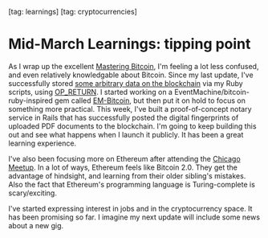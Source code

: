 [tag: learnings]
[tag: cryptocurrencies]

# Mid-March Learnings: tipping point

As I wrap up the excellent [Mastering Bitcoin](http://shop.oreilly.com/product/0636920032281.do), I'm feeling a lot less confused, and even relatively knowledgable about Bitcoin. Since my last update, I've successfully stored [some arbitrary data on the blockchain](https://blockchain.info/tx/a5f7a7fc760f159411e9797321a7c9842d964c218dd2f5261d4c5bd59ce705c3) via my Ruby scripts, using [OP_RETURN](https://en.bitcoin.it/wiki/OP_RETURN). I started working on a EventMachine/bitcoin-ruby-inspired gem called [EM-Bitcoin](https://github.com/redsquirrel/em-bitcoin), but then put it on hold to focus on something more practical. This week, I've built a proof-of-concept notary service in Rails that has successfully posted the digital fingerprints of uploaded PDF documents to the blockchain. I'm going to keep building this out and see what happens when I launch it publicly. It has been a great learning experience.

I've also been focusing more on Ethereum after attending the [Chicago Meetup](http://www.meetup.com/Chicago-Ethereum-Meetup/events/229318593/). In a lot of ways, Ethereum feels like Bitcoin 2.0. They get the advantage of hindsight, and learning from their older sibling's mistakes. Also the fact that Ethereum's programming language is Turing-complete is scary/exciting.

I've started expressing interest in jobs and in the cryptocurrency space. It has been promising so far. I imagine my next update will include some news about a new gig.
